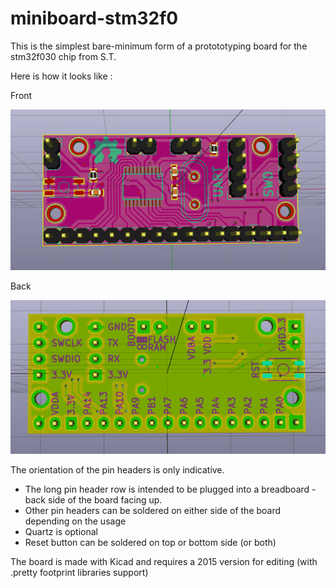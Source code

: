miniboard-stm32f0
=================

This is the simplest bare-minimum form of a protototyping board for the stm32f030 chip from S.T.


Here is how it looks like :

Front

![PCB front](Screenshot_front.png "PCB Front")

Back

![PCB back](Screenshot_back.png "PCB Back")

The orientation of the pin headers is only indicative. 

* The long pin header row is intended to be plugged into a breadboard - back side of the board facing up.
* Other pin headers can be soldered on either side of the board depending on the usage
* Quartz is optional
* Reset button can be soldered on top or bottom side (or both)


The board is made with Kicad and requires a 2015 version for editing (with .pretty footprint libraries support)
